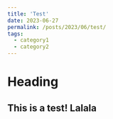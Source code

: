 ```yaml
---
title: 'Test'
date: 2023-06-27
permalink: /posts/2023/06/test/
tags:
  - category1
  - category2
---
```


Heading
===

This is a test! Lalala
-----
